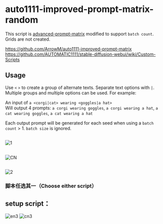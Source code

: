# auto1111-improved-prompt-matrix-random

This script is [advanced-prompt-matrix](https://github.com/GRMrGecko/stable-diffusion-webui-automatic/blob/advanced_matrix/scripts/advanced_prompt_matrix.py) modified to support `batch count`. Grids are not created.  

https://github.com/ArrowM/auto1111-improved-prompt-matrix
https://github.com/AUTOMATIC1111/stable-diffusion-webui/wiki/Custom-Scripts

## Usage

Use `<` `>` to create a group of alternate texts. Separate text options with `|`. Multiple groups and multiple options can be used. For example:

An input of `a <corgi|cat> wearing <goggles|a hat>`  
Will output 4 prompts: `a corgi wearing goggles`, `a corgi wearing a hat`, `a cat wearing goggles`, `a cat wearing a hat`

Each output prompt will be generated for each seed when using a `batch count` > 1. `batch size` is ignored.
##
![1](https://github.com/huiyao8761380/auto1111-improved-prompt-matrix-random/blob/main/en2.png)
 ##

 ##

 ##

![CN](https://github.com/huiyao8761380/auto1111-improved-prompt-matrix-random/blob/main/cn1.png)
##
![2](https://github.com/huiyao8761380/auto1111-improved-prompt-matrix-random/blob/main/cn2.png)

 ### 脚本任选其一（Choose either script）
 
 ## setup script：
 ![en3](https://github.com/huiyao8761380/auto1111-improved-prompt-matrix-random/blob/main/en3.png)
 ![cn3](https://github.com/huiyao8761380/auto1111-improved-prompt-matrix-random/blob/main/cn3.png)
